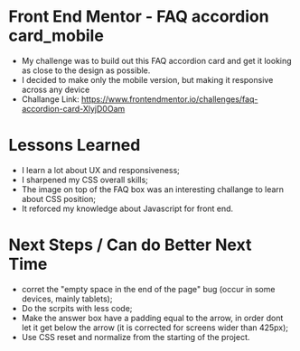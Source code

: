 # Front End Mentor - FAQ accordion card_mobile
* My challenge was to build out this FAQ accordion card and get it looking as close to the design as possible.
* I decided to make only the mobile version, but making it responsive across any device
* Challange Link: https://www.frontendmentor.io/challenges/faq-accordion-card-XlyjD0Oam

# Lessons Learned

* I learn a lot about UX and responsiveness;
* I sharpened my CSS overall skills;
* The image on top of the FAQ box was an interesting challange to learn about CSS position;
* It reforced my knowledge about Javascript for front end.


# Next Steps / Can do Better Next Time

* corret the "empty space in the end of the page" bug (occur in some devices, mainly tablets);
* Do the scrpits with less code;
* Make the answer box have a padding equal to the arrow, in order dont let it get below the arrow (it is corrected for screens wider than 425px);
* Use CSS reset and normalize from the starting of the project.
